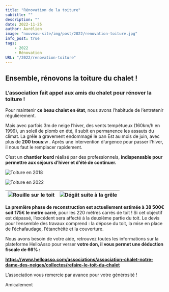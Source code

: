 ```yaml
---
title: "Rénovation de la toiture"
subtitle: ""
description: ""
date: 2022-11-25
author: Aurélien
image: "nouveau-site/img/post/2022/renovation-toiture.jpg"
info_post: true
tags:
    - 2022
    - Rénovation
URL: "/2022/renovation-toiture"
---
```


## Ensemble, rénovons la toiture du chalet !

### L’association fait appel aux amis du chalet pour rénover la toiture !

Pour maintenir **ce beau chalet en état**, nous avons l’habitude de l’entretenir régulièrement.

Mais avec parfois 3m de neige l’hiver, des vents tempétueux (160km/h en 1999),
un soleil de plomb en été, il subit en permanence les assauts du climat. La
grêle a gravement endommagé le pan Est au mois de juin, avec plus de **200
trous**:w
. Après une intervention d’urgence pour passer l’hiver, il nous faut le remplacer rapidement.

C’est un **chantier lourd** réalisé par des professionnels, **indispensable pour permettre aux séjours d’hiver et d’été de continuer.**

![Toiture en 2018](/nouveau-site/img/post/2022/renovation-toiture.jpg "Toiture en 2018")

![Toiture en 2022](/nouveau-site/img/post/2022/renovation-toiture_1.png "Toiture en 2022")

|![Rouille sur le toit](/nouveau-site/img/post/2022/renovation-toiture_2.jpg "Rouille sur le toit")|![Dégât suite à la grêle](/nouveau-site/img/post/2022/renovation-toiture_3.png "Dégât suite à la grêle")|
|:-:|:-:|

**La première phase de reconstruction est actuellement estimée à 38 500€ soit 175€ le mètre carré**, pour les 220 mètres carrés de toit !
Si cet objectif est dépassé, l’excédent sera affecté à la deuxième partie du toit. Le devis pour l’ensemble des travaux comprend : la dépose du toit, la mise en place de l’échafaudage, l’étanchéité et la couverture.
 
Nous avons besoin de votre aide, retrouvez toutes les informations sur la
plateforme HelloAsso pour verser **votre don, il vous permet une déduction fiscale de 66% :**

**https://www.helloasso.com/associations/association-chalet-notre-dame-des-neiges/collectes/refaire-le-toit-du-chalet**

L’association vous remercie par avance pour votre générosité !

Amicalement
